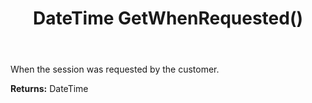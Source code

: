 ﻿---
uid: crmscript_ref_NSChatSummaryItem_GetWhenRequested
title: DateTime GetWhenRequested()
intellisense: NSChatSummaryItem.GetWhenRequested
keywords: NSChatSummaryItem, GetWhenRequested
so.topic: reference
---

When the session was requested by the customer.

**Returns:** DateTime



